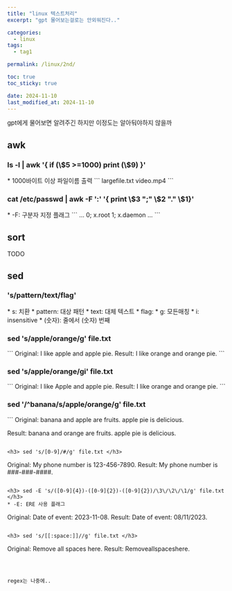```yaml
---
title: "linux 텍스트처리"
excerpt: "gpt 물어보는걸로는 안외워진다.."

categories:
  - linux
tags:
  - tag1

permalink: /linux/2nd/

toc: true
toc_sticky: true

date: 2024-11-10
last_modified_at: 2024-11-10
---
```

gpt에게 물어보면 알려주긴 하지만 이정도는 알아둬야하지 않을까

##  awk  
<h3> ls -l | awk '{ if (\$5 >=1000) print (\$9) }'  </h3>
* 1000바이트 이상 파일이름 출력
```
largefile.txt
video.mp4
```
<h3> cat /etc/passwd | awk -F ':' '{ print \$3 ";" \$2 "." \$1}' </h3>
* -F: 구분자 지정 플래그 
```
...
0; x.root
1; x.daemon
...
```

## sort
TODO

## sed
<h3> 's/pattern/text/flag' </h3>
* s: 치환  
* pattern: 대상 패턴  
* text: 대체 텍스트
* flag:
  * g: 모든매칭
  * i: insensitive
  * (숫자): 줄에서 (숫자) 번째

<h3> sed 's/apple/orange/g' file.txt </h3>
```
Original: I like apple and apple pie.
Result:   I like orange and orange pie.
```

<h3> sed 's/apple/orange/gi' file.txt </h3>
```
Original: I like Apple and apple pie.
Result:   I like orange and orange pie.
```

<h3> sed '/^banana/s/apple/orange/g' file.txt </h3>
```
Original:
banana and apple are fruits.
apple pie is delicious.

Result:
banana and orange are fruits.
apple pie is delicious.
```

<h3> sed 's/[0-9]/#/g' file.txt </h3>
```
Original: My phone number is 123-456-7890.
Result:   My phone number is ###-###-####.
```

<h3> sed -E 's/([0-9]{4})-([0-9]{2})-([0-9]{2})/\3\/\2\/\1/g' file.txt </h3>
* -E: ERE 사용 플래그 
```
Original: Date of event: 2023-11-08.
Result:   Date of event: 08/11/2023.
```

<h3> sed 's/[[:space:]]//g' file.txt </h3>
```
Original: Remove all   spaces  here.
Result:   Removeallspaceshere.
```



regex는 나중에..